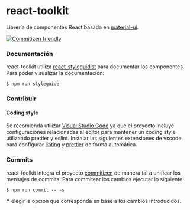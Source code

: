# react-toolkit

Librería de componentes React basada en [material-ui](https://material-ui-next.com).

[![Commitizen friendly](https://img.shields.io/badge/commitizen-friendly-brightgreen.svg)](http://commitizen.github.io/cz-cli/)

### Documentación

react-toolkit utiliza [react-styleguidist](https://react-styleguidist.js.org) para documentar los componentes. Para poder visualizar la documentación:

```shell
$ npm run styleguide
```

### Contribuir

#### Coding style

Se recomienda utilizar [Visual Studio Code](https://code.visualstudio.com) ya que el proyecto incluye configuraciones relacionadas al editor para mantener un coding style utilizando prettier y eslint. Instalar las siguientes extensiones de vscode para configurar [linting](https://marketplace.visualstudio.com/items?itemName=dbaeumer.vscode-eslint) y [prettier](https://marketplace.visualstudio.com/items?itemName=esbenp.prettier-vscode) de forma automática.

### Commits

react-toolkit integra el proyecto [commitizen](http://commitizen.github.io/cz-cli/) de manera tal a unificar los mensajes de commits. Para commitear los cambios ejecutar lo siguiente:

```shell
$ npm run commit -- -s
```

Y elegir la opción que corresponda en base a los cambios introducidos.
